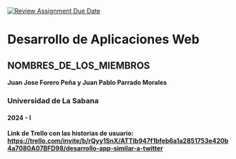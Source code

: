 [![Review Assignment Due Date](https://classroom.github.com/assets/deadline-readme-button-24ddc0f5d75046c5622901739e7c5dd533143b0c8e959d652212380cedb1ea36.svg)](https://classroom.github.com/a/-RuUZzT-)
# Desarrollo de Aplicaciones Web
## NOMBRES_DE_LOS_MIEMBROS
**Juan Jose Forero Peña y Juan Pablo Parrado Morales**
### Universidad de La Sabana
#### 2024 - I


**Link de Trello con las historias de usuario: https://trello.com/invite/b/rQyy1SnX/ATTIb947f1bfeb6a1a2851753e420b4a7080A07BFD98/desarrollo-app-similar-a-twitter**
